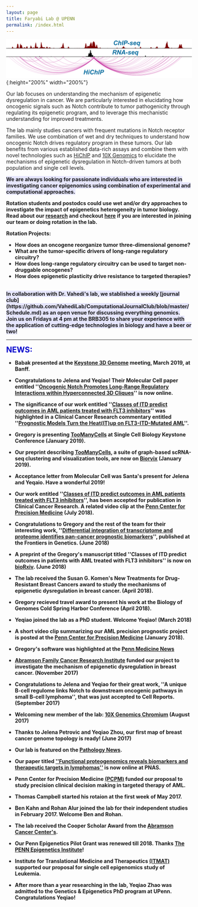 ```yaml
---
layout: page
title: Faryabi Lab @ UPENN 
permalink: /index.html
---
```


![enhancer in cancer](assets/Faryabi_HiChIP.png){:height="200%" width="200%"} 

Our lab focuses on understanding the mechanism of epigenetic dysregulation in cancer. We are particularly interested in elucidating how oncogenic signals such as Notch contribute to tumor pathogenicity through regulating its epigenetic program, and to leverage this mechanistic understanding for improved treatments. 

The lab mainly studies cancers with frequent mutations in Notch receptor families. We use combination of wet and dry techniques to understand how oncogenic Notch drives regulatory program in these tumors. Our lab benefits from various established data-rich assays and combine them with novel technologies such as [HiChIP](https://www.nature.com/nmeth/journal/v13/n11/full/nmeth.3999.html) and [10X Genomics](https://www.10xgenomics.com/single-cell/) to elucidate the mechanisms of epigenetic dysregulation in Notch-driven tumors at both population and single cell levels.

<strong><span style="background-color:rgb(230, 230, 255)">We are always looking for passionate individuals who are interested in investigating cancer epigenomics using combination of experimental and computational approaches.</span><strong>   
   
Rotation students and postodcs could use wet and/or dry approaches to investigate the impact of epigenetics heterogeneity in tumor biology. Read about our [research](research.html) and checkout [here](positions.html) if you are interested in joining our team or doing rotation in the lab. 

Rotation Projects:
+ How does an oncogene reorganize tumor three-dimensional genome?
+ What are the tumor-specific drivers of long-range regulatory circuitry?
+ How does long-range regulatory circuitry can be used to target non-druggable oncogenes?
+ How does epigenetic plasticity drive resistance to targeted therapies?

<br>
<strong><span style="background-color:rgb(230, 230, 255)">In collaboration with Dr. Vahedi's lab, we stablished a weekly [journal club](https://github.com/VahediLab/ComputationalJournalClub/blob/master/Schedule.md) as an open venue for discussing everything genomics. Join us on Fridays at 4 pm at the BRB305 to share your experience with the application of cutting-edge technologies in biology and have a beer or two!</span><strong>

----
<strong><span style="font-size: 1.5em; font-weight: bold; color: #0000cc; background-color: #ffffff">NEWS:</span><strong>

+ Babak presented at the [Keystone 3D Genome](https://goo.gl/WJSQoX) meeting, March 2019, at Banff.

+ Congratulations to Jelena and Yeqiao! Their Molecular Cell paper entitled ''[Oncogenic Notch Promotes Long-Range Regulatory Interactions within Hyperconnected 3D Cliques](https://goo.gl/WwfaHD)'' is now online.  

+ The significance of our work entitled ''[Classes of ITD predict outcomes in AML patients treated with FLT3 inhibitors](http://clincancerres.aacrjournals.org/cgi/content/abstract/1078-0432.CCR-18-0655)'' was highlighted in a Clinical Cancer Research commentary entitled ''[Prognostic Models Turn the Heat(IT)up on FLT3-ITD-Mutated AML](http://clincancerres.aacrjournals.org/content/25/2/460?iss=2)''. 

+ Gregory is presenting [TooManyCells](https://github.com/faryabiLab/too-many-cells) at Single Cell Biology Keystone Conference (January 2019). 

+ Our preprint describing [TooManyCells](https://github.com/faryabiLab/too-many-cells), a suite of graph-based scRNA-seq clustering and visualization tools, are now on [Biorvix](http://biorxiv.org/cgi/content/short/519660v1) (January 2019). 

+ Acceptance letter from Molecular Cell was Santa's present for Jelena and Yeqaio. Have a wonderful 2019! 

+ Our work entitled ''[Classes of ITD predict outcomes in AML patients treated with FLT3 inhibitors](http://clincancerres.aacrjournals.org/cgi/content/abstract/1078-0432.CCR-18-0655)'', has been accepted for publication in Clinical Cancer Research. A related video clip at the [Penn Center for Precision Medicine](https://www.youtube.com/watch?v=vqLXfHXP98A&index=20&list=PLRGEsZTjjo8mLReT4vqHU6cc_d4hn46GV) (July 2018).

+ Congratulations to Gregory and the rest of the team for their interesting work, ''[Differential integration of transcriptome and proteome identifies pan-cancer prognostic biomarkers](https://goo.gl/pvZ4Dn)'', published at the Frontiers in Genetics. (June 2018)

+ A preprint of the Gregory's manuscript titled ''Classes of ITD predict outcomes in patients with AML treated with FLT3 inhibitors'' is now on [bioRxiv](https://www.biorxiv.org/content/early/2018/05/14/322354). (June 2018)

+ The lab received the Susan G. Komen's New Treatments for Drug-Resistant Breast Cancers award to study the mechanisms of epigenetic dysregulation in breast cancer. (April 2018). 

+ Gregory recieved travel award to present his work at the Biology of Genomes Cold Spring Harbor Conference (April 2018).  

+ Yeqiao joined the lab as a PhD student. Welcome Yeqiao! (March 2018)

+ A short video clip summarizing our AML precision prognostic project is posted at the [Penn Center for Precision Medicine](https://www.youtube.com/watch?v=vqLXfHXP98A&index=20&list=PLRGEsZTjjo8mLReT4vqHU6cc_d4hn46GV) (January 2018).

+ Gregory's software was highlighted at the [Penn Medicine News](https://www.pennmedicine.org/news/news-releases/2017/july/penn-center-for-precision-medicine-awards-565-000-in-second-accelerator-grants)

+ [Abramson Family Cancer Research Institute](http://www.afcri.upenn.edu/) funded our project to investigate the mechanism of epigenetic dysregulation in breast cancer. (November 2017)

+ Congratulations to Jelena and Yeqiao for their great work, ''A unique B-cell regulome links Notch to downstream oncogenic pathways in small B-cell lymphoma'', that was just accepted to Cell Reports. (September 2017) 

+ Welcoming new member of the lab: [10X Genomics Chromium](https://www.10xgenomics.com/single-cell/) (August 2017)

+ Thanks to Jelena Petrovic and Yeqiao Zhou, our first map of breast cancer genome topology is ready! (June 2017) 

+ Our lab is featured on the [Pathology News](http://pathology.med.upenn.edu/news/faryabi-lab-receives-grant-transdisciplinary-awards-program-translational-medicine-and). 

+ Our paper titled [''Functional proteogenomics reveals biomarkers and therapeutic targets in lymphomas''](http://www.pnas.org/content/114/25/6581.short) is now online at PNAS.

+ Penn Center for Precision Medicine [(PCPM)](https://lp.pennmedicine.org/precision-medicine/general?hcmacid=pm) funded our proposal to study precision clinical decision making in targeted therapy of AML.

+ Thomas Campbell started his rotaion at the first week of May 2017.

+ Ben Kahn and Rohan Alur joined the lab for their independent studies in February 2017. Welcome Ben and Rohan.

+ The lab received the Cooper Scholar Award from the [Abramson Cancer Center's](https://www.pennmedicine.org/cancer). 

+ Our Penn Epigenetics Pilot Grant was renewed till 2018. Thanks [The PENN Epigenetics Institute](https://hosting.med.upenn.edu/epigenetics/)!

+ Institute for Translational Medicine and Therapeutics [(ITMAT)](http://www.itmat.upenn.edu/) supported our proposal for single cell epigenomics study of Leukemia.

+ After more than a year researching in the lab, Yeqiao Zhao was admitted to the Genetics & Epigenetics PhD program at UPenn. Congratulations Yeqiao! 


<br> 


